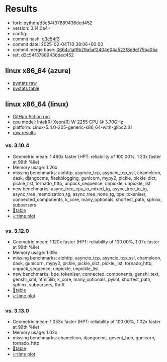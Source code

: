 # Results

- fork: python/d3c54f37889436ded452
- version: 3.14.0a4+
- config: 
- commit hash: [d3c54f3](https://github.com/python/cpython/commit/d3c54f3)
- commit date: 2025-02-04T10:38:06+00:00
- commit merge base: [0664c1af9b29a5af2404e04a522f8e9e175ba05a](https://github.com/python/cpython/commit/0664c1af9b29a5af2404e04a522f8e9e175ba05a)
- ref: d3c54f37889436ded452

## linux x86_64 (azure)

- [pystats raw](bm-20250204-azure-x86_64-python-d3c54f37889436ded452-3.14.0a4%2B-d3c54f3-pystats.json)
- [pystats table](bm-20250204-azure-x86_64-python-d3c54f37889436ded452-3.14.0a4%2B-d3c54f3-pystats.md)

## linux x86_64 (linux)

- [GitHub Action run](https://github.com/faster-cpython/benchmarking/actions/runs/13137089910)
- cpu model: Intel(R) Xeon(R) W-2255 CPU @ 3.70GHz
- platform: Linux-5.4.0-205-generic-x86_64-with-glibc2.31
- [raw results](bm-20250204-linux-x86_64-python-d3c54f37889436ded452-3.14.0a4%2B-d3c54f3.json)

### vs. 3.10.4

- Geometric mean: 1.460x faster (HPT: reliability of 100.00%, 1.33x faster at 99th %ile)
- Memory usage: 1.26x
- missing benchmarks: aiohttp, asyncio_tcp, asyncio_tcp_ssl, chameleon, dask, djangocms, flaskblogging, gunicorn, mypy2, pickle, pickle_dict, pickle_list, tornado_http, unpack_sequence, unpickle, unpickle_list
- new benchmarks: async_tree_cpu_io_mixed_tg, async_tree_io_tg, async_tree_memoization_tg, async_tree_none_tg, bpe_tokeniser, connected_components, k_core, many_optionals, shortest_path, sphinx, subparsers
- [📄table](bm-20250204-linux-x86_64-python-d3c54f37889436ded452-3.14.0a4%2B-d3c54f3-vs-3.10.4.md)
- [📈time plot](bm-20250204-linux-x86_64-python-d3c54f37889436ded452-3.14.0a4%2B-d3c54f3-vs-3.10.4.svg)

### vs. 3.12.0

- Geometric mean: 1.120x faster (HPT: reliability of 100.00%, 1.07x faster at 99th %ile)
- Memory usage: 1.09x
- missing benchmarks: aiohttp, asyncio_tcp, asyncio_tcp_ssl, chameleon, dask, gunicorn, mypy2, pickle, pickle_dict, pickle_list, tornado_http, unpack_sequence, unpickle, unpickle_list
- new benchmarks: bpe_tokeniser, connected_components, genshi_text, genshi_xml, html5lib, k_core, many_optionals, pylint, shortest_path, sphinx, subparsers, thrift
- [📄table](bm-20250204-linux-x86_64-python-d3c54f37889436ded452-3.14.0a4%2B-d3c54f3-vs-3.12.0.md)
- [📈time plot](bm-20250204-linux-x86_64-python-d3c54f37889436ded452-3.14.0a4%2B-d3c54f3-vs-3.12.0.svg)

### vs. 3.13.0

- Geometric mean: 1.053x faster (HPT: reliability of 100.00%, 1.02x faster at 99th %ile)
- Memory usage: 1.02x
- missing benchmarks: chameleon, djangocms, gevent_hub, gunicorn, tornado_http
- [📄table](bm-20250204-linux-x86_64-python-d3c54f37889436ded452-3.14.0a4%2B-d3c54f3-vs-3.13.0.md)
- [📈time plot](bm-20250204-linux-x86_64-python-d3c54f37889436ded452-3.14.0a4%2B-d3c54f3-vs-3.13.0.svg)

